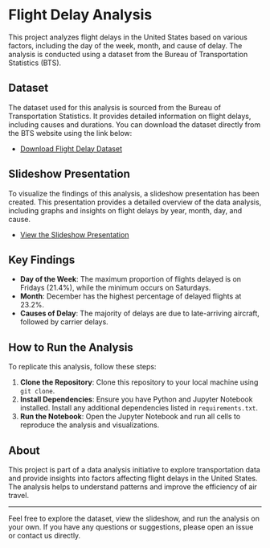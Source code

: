 # Flight Delay Analysis

This project analyzes flight delays in the United States based on various factors, including the day of the week, month, and cause of delay. The analysis is conducted using a dataset from the Bureau of Transportation Statistics (BTS).

## Dataset

The dataset used for this analysis is sourced from the Bureau of Transportation Statistics. It provides detailed information on flight delays, including causes and durations. You can download the dataset directly from the BTS website using the link below:

- [Download Flight Delay Dataset](https://www.transtats.bts.gov/DL_SelectFields.aspx?gnoyr_VQ=FGJ&QO_fu146_anzr=b0-gvzr)

## Slideshow Presentation

To visualize the findings of this analysis, a slideshow presentation has been created. This presentation provides a detailed overview of the data analysis, including graphs and insights on flight delays by year, month, day, and cause.

- [View the Slideshow Presentation](Part_II_slide_deck_template.slides.html)

## Key Findings

- **Day of the Week**: The maximum proportion of flights delayed is on Fridays (21.4%), while the minimum occurs on Saturdays.
- **Month**: December has the highest percentage of delayed flights at 23.2%.
- **Causes of Delay**: The majority of delays are due to late-arriving aircraft, followed by carrier delays.

## How to Run the Analysis

To replicate this analysis, follow these steps:

1. **Clone the Repository**: Clone this repository to your local machine using `git clone`.
2. **Install Dependencies**: Ensure you have Python and Jupyter Notebook installed. Install any additional dependencies listed in `requirements.txt`.
3. **Run the Notebook**: Open the Jupyter Notebook and run all cells to reproduce the analysis and visualizations.

## About

This project is part of a data analysis initiative to explore transportation data and provide insights into factors affecting flight delays in the United States. The analysis helps to understand patterns and improve the efficiency of air travel.

---

Feel free to explore the dataset, view the slideshow, and run the analysis on your own. If you have any questions or suggestions, please open an issue or contact us directly.
